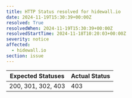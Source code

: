 ```yaml
---
title: HTTP Status resolved for hidewall.io
date: 2024-11-19T15:30:39+00:00Z
resolved: True
resolvedWhen: 2024-11-19T15:30:39+00:00Z
resolvedStartTime: 2024-11-18T10:20:03+00:00Z
severity: notice
affected:
  - hidewall.io
section: issue
---
```


| Expected Statuses | Actual Status  |
|-------------------|----------------|
| 200, 301, 302, 403 | 403 |
